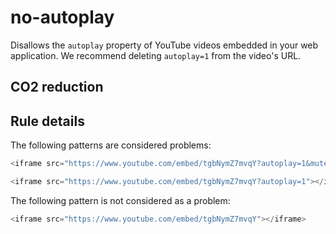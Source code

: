 # no-autoplay

Disallows the `autoplay` property of YouTube videos embedded in your web application.
We recommend deleting `autoplay=1` from the video's URL.

## CO2 reduction


## Rule details

The following patterns are considered problems:
```js
<iframe src="https://www.youtube.com/embed/tgbNymZ7mvqY?autoplay=1&mute=1"></iframe>
```
```js
<iframe src="https://www.youtube.com/embed/tgbNymZ7mvqY?autoplay=1"></iframe>
```

The following pattern is not considered as a problem:
```js
<iframe src="https://www.youtube.com/embed/tgbNymZ7mvqY"></iframe>
```
